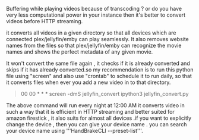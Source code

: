 Buffering while playing videos because of transcoding ? or do you have very less computational power in your instance then it's better to convert videos before HTTP streaming.

it converts all videos in a given directory so that all devices which are connected plex/jellyfin/emby can play seamlessly. It also removes website names from the files so that plex/jellyfin/emby can recognize the movie names and shows the perfect metadata of any given movie.

It won't convert the same file again , it checks if it is already converted and skips if it has already converted.so my recommendation is to run this python file using "screen" and also use "crontab" to schedule it to run daily, so that it converts files when ever you add a new video in to that directory.

>00 00 * * * screen -dmS jellyfin_convert ipython3 jellyfin_convert.py

The above command will run every night at 12:00 AM 
it converts video in such a way that it is efficient in HTTP streaming and better suited for amazon firestick , it also suits for almost all devices .if you want to explicitly change the device , then you can give your device name . you can search your device name using '''HandBrakeCLI --preset-list'''.
